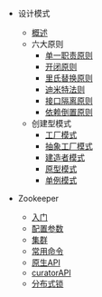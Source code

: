 * 设计模式
    * [概述](md/CodeDesign/00%E6%A6%82%E8%BF%B0.md)
    * 六大原则
        * [单一职责原则](md/CodeDesign/01%E5%8D%95%E4%B8%80%E8%81%8C%E8%B4%A3%E5%8E%9F%E5%88%99.md)
        * [开闭原则](md/CodeDesign/02%E5%BC%80%E9%97%AD%E5%8E%9F%E5%88%99.md)
        * [里氏替换原则](md/CodeDesign/03%E9%87%8C%E6%B0%8F%E6%9B%BF%E6%8D%A2%E5%8E%9F%E5%88%99.md)
        * [迪米特法则](md/CodeDesign/04%E8%BF%AA%E7%B1%B3%E7%89%B9%E6%B3%95%E5%88%99.md)
        * [接口隔离原则](md/CodeDesign/05%E6%8E%A5%E5%8F%A3%E9%9A%94%E7%A6%BB%E5%8E%9F%E5%88%99.md)
        * [依赖倒置原则](md/CodeDesign/06%E4%BE%9D%E8%B5%96%E5%80%92%E7%BD%AE%E5%8E%9F%E5%88%99.md)
    * 创建型模式    
        * [工厂模式](md/CodeDesign/07%E5%B7%A5%E5%8E%82%E6%A8%A1%E5%BC%8F.md)
        * [抽象工厂模式](md/CodeDesign/08%E6%8A%BD%E8%B1%A1%E5%B7%A5%E5%8E%82%E6%A8%A1%E5%BC%8F.md)
        * [建造者模式](md/CodeDesign/09%E5%BB%BA%E9%80%A0%E8%80%85%E6%A8%A1%E5%BC%8F.md)
        * [原型模式](md/CodeDesign/10%E5%8E%9F%E5%9E%8B%E6%A8%A1%E5%BC%8F.md)
        * [单例模式](md/CodeDesign/11%E5%8D%95%E4%BE%8B%E6%A8%A1%E5%BC%8F.md)
    
* Zookeeper
    * [入门](md/Zookeeper/01%E5%85%A5%E9%97%A8.md)
    * [配置参数](md/Zookeeper/02%E9%85%8D%E7%BD%AE%E5%8F%82%E6%95%B0.md)
    * [集群](md/Zookeeper/03%E9%9B%86%E7%BE%A4.md)
    * [常用命令](md/Zookeeper/04%E5%B8%B8%E7%94%A8%E5%91%BD%E4%BB%A4.md)
    * [原生API](md/Zookeeper/05%E5%8E%9F%E7%94%9FAPI.md)
    * [curatorAPI](md/Zookeeper/06curatorAPI.md)
    * [分布式锁](md/Zookeeper/07%E5%88%86%E5%B8%83%E5%BC%8F%E9%94%81.md)